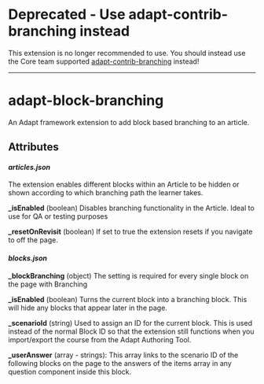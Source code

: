# Deprecated - Use adapt-contrib-branching instead

This extension is no longer recommended to use. You should instead use the Core team supported [adapt-contrib-branching](https://github.com/adaptlearning/adapt-contrib-branching) instead!

---


# adapt-block-branching

An Adapt framework extension to add block based branching to an article.

## Attributes

#### *articles.json*

The extension enables different blocks within an Article to be hidden or shown according to which branching path the learner takes.

**_isEnabled** (boolean) Disables branching functionality in the Article. Ideal to use for QA or testing purposes

**_resetOnRevisit** (boolean) If set to true the extension resets if you navigate to off the page.

#### *blocks.json*

**_blockBranching** (object) The setting is required for every single block on the page with Branching

**_isEnabled** (boolean) Turns the current block into a branching block. This will hide any blocks that appear later in the page.

**_scenarioId** (string) Used to assign an ID for the current block. This is used instead of the normal Block ID so that the extension still functions when you import/export the course from the Adapt Authoring Tool.

**\_userAnswer** (array - strings): This array links to the scenario ID of the following blocks on the page to the answers of the items array in any question component inside this block.
